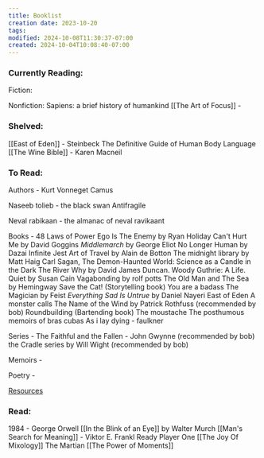 ```yaml
---
title: Booklist
creation date: 2023-10-20
tags: 
modified: 2024-10-08T11:30:37-07:00
created: 2024-10-04T10:08:40-07:00
---
```

### Currently Reading:
Fiction:


Nonfiction:
Sapiens: a brief history of humankind
[[The Art of Focus]] - 

### Shelved: 
[[East of Eden]] - Steinbeck
The Definitive Guide of Human Body Language
[[The Wine Bible]] - Karen Macneil
### To Read:
Authors -
Kurt Vonneget
Camus

Naseeb tolieb - the black swan
Antifragile

Neval rabikaan - the almanac of neval ravikaant

Books -
48 Laws of Power
Ego Is The Enemy by Ryan Holiday
Can't Hurt Me by David Goggins
_Middlemarch_ by George Eliot
No Longer Human by Dazai
Infinite Jest
Art of Travel by Alain de Botton
The midnight library by Matt Haig
Carl Sagan, The Demon-Haunted World: Science as a Candle in the Dark
The River Why by David James Duncan.
Woody Guthrie: A Life.
Quiet by Susan Cain
Vagabonding by rolf potts
The Old Man and The Sea by Hemingway
Save the Cat! (Storytelling book)
You are a badass
The Magician by Feist
_Everything Sad Is Untrue_ by Daniel Nayeri
East of Eden
A monster calls
The Name of the Wind by Patrick Rothfuss (recommended by bob)
Roundbuilding (Bartending book)
The moustache
The posthumous memoirs of bras cubas
As i lay dying - faulkner


Series -
The Faithful and the Fallen - John Gwynne  (recommended by bob)
the Cradle series by Will Wight (recommended by bob)

Memoirs - 

Poetry -

[Resources](https://www.reddit.com/r/suggestmeabook/comments/w9by6a/books_that_shaped_your_20s/)

### Read:
1984 - George Orwell
[[In the Blink of an Eye]] by Walter Murch
[[Man's Search for Meaning]] - Viktor E. Frankl
Ready Player One
[[The Joy Of Mixology]]
The Martian
[[The Power of Moments]]
